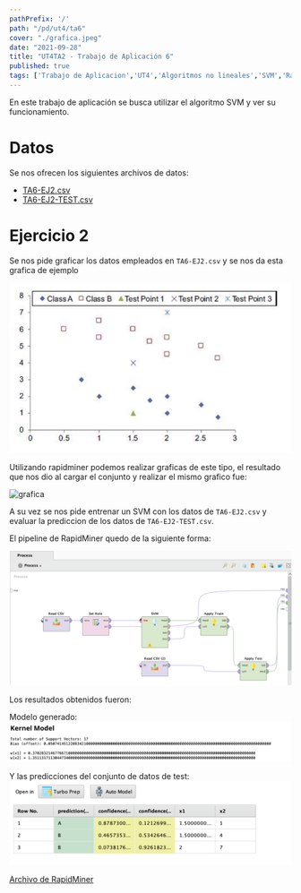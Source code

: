 ```yaml
---
pathPrefix: '/'
path: "/pd/ut4/ta6"
cover: "./grafica.jpeg"
date: "2021-09-28"
title: "UT4TA2 - Trabajo de Aplicación 6"
published: true
tags: ['Trabajo de Aplicacion','UT4','Algoritmos no lineales','SVM','RapidMiner']
---
```


En este trabajo de aplicación se busca utilizar el algoritmo SVM y ver su funcionamiento.

# Datos

Se nos ofrecen los siguientes archivos de datos:
- [TA6-EJ2.csv](https://github.com/JuanFKurucz/ia-portfolio/blob/main/content/posts/ut/ut4/ta/ta6/TA6-EJ2.csv)
- [TA6-EJ2-TEST.csv](https://github.com/JuanFKurucz/ia-portfolio/blob/main/content/posts/ut/ut4/ta/ta6/TA6-EJ2-TEST.csv)

# Ejercicio 2

Se nos pide graficar los datos empleados en `TA6-EJ2.csv` y se nos da esta grafica de ejemplo

![grafica-ejemplo](https://github.com/JuanFKurucz/ia-portfolio/blob/main/content/posts/ut/ut4/ta/ta6/grafica_ejemplo.png?raw=true)

Utilizando rapidminer podemos realizar graficas de este tipo, el resultado que nos dio al cargar el conjunto y realizar el mismo grafico fue:

![grafica](https://github.com/JuanFKurucz/ia-portfolio/blob/main/content/posts/ut/ut4/ta/ta6/grafica.png?raw=true)

A su vez se nos pide entrenar un SVM con los datos de `TA6-EJ2.csv` y evaluar la prediccion de los datos de `TA6-EJ2-TEST.csv`.

El pipeline de RapidMiner quedo de la siguiente forma:

![rapidminer](https://github.com/JuanFKurucz/ia-portfolio/blob/main/content/posts/ut/ut4/ta/ta6/rapidminer.png?raw=true)

Los resultados obtenidos fueron:

Modelo generado:
![modelo](https://github.com/JuanFKurucz/ia-portfolio/blob/main/content/posts/ut/ut4/ta/ta6/model.png?raw=true)

Y las predicciones del conjunto de datos de test:
![test](https://github.com/JuanFKurucz/ia-portfolio/blob/main/content/posts/ut/ut4/ta/ta6/result_test.png?raw=true)

[Archivo de RapidMiner](https://github.com/JuanFKurucz/ia-portfolio/blob/main/content/posts/ut/ut4/ta/ta6/ut4-ta6-ej2.rmp)

